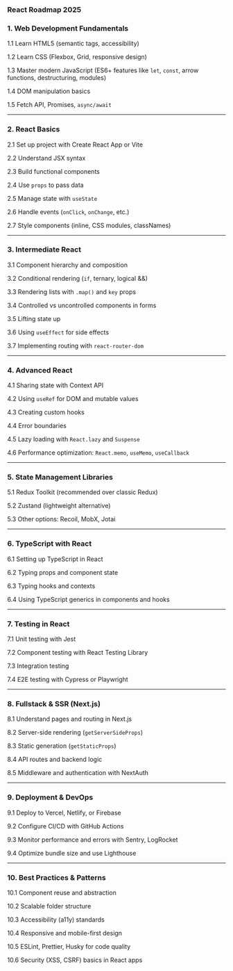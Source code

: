 ### React Roadmap 2025

### 1. Web Development Fundamentals

1.1 Learn HTML5 (semantic tags, accessibility)

1.2 Learn CSS (Flexbox, Grid, responsive design)

1.3 Master modern JavaScript (ES6+ features like `let`, `const`, arrow functions, destructuring, modules)

1.4 DOM manipulation basics

1.5 Fetch API, Promises, `async/await`

---

### 2. React Basics

2.1 Set up project with Create React App or Vite

2.2 Understand JSX syntax

2.3 Build functional components

2.4 Use `props` to pass data

2.5 Manage state with `useState`

2.6 Handle events (`onClick`, `onChange`, etc.)

2.7 Style components (inline, CSS modules, classNames)

---

### 3. Intermediate React

3.1 Component hierarchy and composition

3.2 Conditional rendering (`if`, ternary, logical &&)

3.3 Rendering lists with `.map()` and `key` props

3.4 Controlled vs uncontrolled components in forms

3.5 Lifting state up

3.6 Using `useEffect` for side effects

3.7 Implementing routing with `react-router-dom`

---

### 4. Advanced React

4.1 Sharing state with Context API

4.2 Using `useRef` for DOM and mutable values

4.3 Creating custom hooks

4.4 Error boundaries

4.5 Lazy loading with `React.lazy` and `Suspense`

4.6 Performance optimization: `React.memo`, `useMemo`, `useCallback`

---

### 5. State Management Libraries

5.1 Redux Toolkit (recommended over classic Redux)

5.2 Zustand (lightweight alternative)

5.3 Other options: Recoil, MobX, Jotai

---

### 6. TypeScript with React

6.1 Setting up TypeScript in React

6.2 Typing props and component state

6.3 Typing hooks and contexts

6.4 Using TypeScript generics in components and hooks

---

### 7. Testing in React

7.1 Unit testing with Jest

7.2 Component testing with React Testing Library

7.3 Integration testing

7.4 E2E testing with Cypress or Playwright

---

### 8. Fullstack & SSR (Next.js)

8.1 Understand pages and routing in Next.js

8.2 Server-side rendering (`getServerSideProps`)

8.3 Static generation (`getStaticProps`)

8.4 API routes and backend logic

8.5 Middleware and authentication with NextAuth

---

### 9. Deployment & DevOps

9.1 Deploy to Vercel, Netlify, or Firebase

9.2 Configure CI/CD with GitHub Actions

9.3 Monitor performance and errors with Sentry, LogRocket

9.4 Optimize bundle size and use Lighthouse

---

### 10. Best Practices & Patterns

10.1 Component reuse and abstraction

10.2 Scalable folder structure

10.3 Accessibility (a11y) standards

10.4 Responsive and mobile-first design

10.5 ESLint, Prettier, Husky for code quality

10.6 Security (XSS, CSRF) basics in React apps
